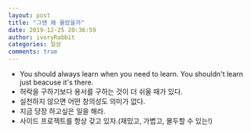 ```yaml
---
layout: post
title: "그땐 왜 몰랐을까"
date: 2019-12-25 20:36:59
author: ivoryRabbit
categories: 일상
comments: true
---
```


- You should always learn when you need to learn. You shouldn't learn just beacuse it's there.
- 허락을 구하기보다 용서를 구하는 것이 더 쉬울 때가 있다.
- 실천하지 않으면 어떤 창의성도 의미가 없다.
- 지금 당장 하고싶은 일을 해라.
- 사이드 프로젝트를 항상 갖고 있자.(재밌고, 가볍고, 몰두할 수 있는!)
